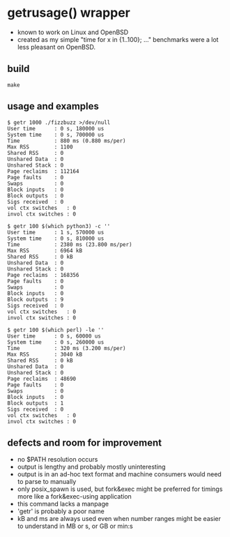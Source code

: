 # getrusage() wrapper
- known to work on Linux and OpenBSD
- created as my simple "time for x in {1..100}; ..." benchmarks were a lot less pleasant on OpenBSD.

## build
```
make
```

## usage and examples
```
$ getr 1000 ./fizzbuzz >/dev/null
User time      : 0 s, 180000 us
System time    : 0 s, 700000 us
Time           : 880 ms (0.880 ms/per)
Max RSS        : 1100
Shared RSS     : 0
Unshared Data  : 0
Unshared Stack : 0
Page reclaims  : 112164
Page faults    : 0
Swaps          : 0
Block inputs   : 0
Block outputs  : 0
Sigs received  : 0
vol ctx switches   : 0
invol ctx switches : 0

$ getr 100 $(which python3) -c ''
User time      : 1 s, 570000 us
System time    : 0 s, 810000 us
Time           : 2380 ms (23.800 ms/per)
Max RSS        : 6964 kB
Shared RSS     : 0 kB
Unshared Data  : 0
Unshared Stack : 0
Page reclaims  : 168356
Page faults    : 0
Swaps          : 0
Block inputs   : 0
Block outputs  : 9
Sigs received  : 0
vol ctx switches   : 0
invol ctx switches : 0

$ getr 100 $(which perl) -le ''
User time      : 0 s, 60000 us
System time    : 0 s, 260000 us
Time           : 320 ms (3.200 ms/per)
Max RSS        : 3040 kB
Shared RSS     : 0 kB
Unshared Data  : 0
Unshared Stack : 0
Page reclaims  : 48690
Page faults    : 0
Swaps          : 0
Block inputs   : 0
Block outputs  : 1
Sigs received  : 0
vol ctx switches   : 0
invol ctx switches : 0
```

## defects and room for improvement
- no $PATH resolution occurs
- output is lengthy and probably mostly uninteresting
- output is in an ad-hoc text format and machine consumers would need to parse to manually
- only posix_spawn is used, but fork&exec might be preferred for timings more like a fork&exec-using application
- this command lacks a manpage
- 'getr' is probably a poor name
- kB and ms are always used even when number ranges might be easier to understand in MB or s, or GB or min:s
